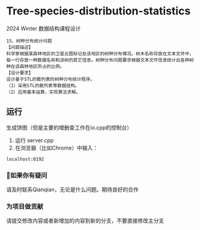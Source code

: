 # Tree-species-distribution-statistics
2024 Winter 数据结构课程设计
```
15、树种分布统计问题
【问题描述】
科学家根据某森林地区的卫星云图标记处该地区的树种分布情况。树木名称存放在文本文件中，每一行存放一种数据名称和该树的其它信息。树种分布问题要求根据文本文件信息统计出各种树种在该森林地区所占的比例。
【设计要求】
设计基于STL的散列表的树种分布统计程序。
（1）采用STL的散列表等数据结构。
（2）应用基本运算，实现算法求解。
```
## 运行
生成饼图（但是主要的增删查工作在io.cpp的控制台）
1. 运行 server.cpp
2. 在浏览器（比如Chrome）中输入：
```
localhost:8192
```
### 🙋如果你有疑问
请及时联系Qianqian，无论是什么问题。期待良好的合作
### 为项目做贡献
请提交修改内容或者新增加的内容到新的分支，不要直接修改主分支
